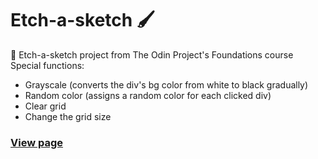 # Etch-a-sketch 🖌️
🎨 Etch-a-sketch project from The Odin Project's Foundations course <br>
Special functions: 
* Grayscale (converts the div's bg color from white to black gradually)
* Random color (assigns a random color for each clicked div)
* Clear grid
* Change the grid size
### [View page](https://jv-aquino.github.io/etch-a-sketch/)
